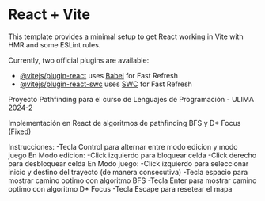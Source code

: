 # React + Vite

This template provides a minimal setup to get React working in Vite with HMR and some ESLint rules.

Currently, two official plugins are available:

- [@vitejs/plugin-react](https://github.com/vitejs/vite-plugin-react/blob/main/packages/plugin-react/README.md) uses [Babel](https://babeljs.io/) for Fast Refresh
- [@vitejs/plugin-react-swc](https://github.com/vitejs/vite-plugin-react-swc) uses [SWC](https://swc.rs/) for Fast Refresh


Proyecto Pathfinding para el curso de Lenguajes de Programación - ULIMA 2024-2

Implementación en React de algoritmos de pathfinding BFS y D* Focus (Fixed)

Instrucciones:
-Tecla Control para alternar entre modo edicion y modo juego
  En Modo edicion:
  -Click izquierdo para bloquear celda
  -Click derecho para desbloquear celda
  En Modo juego:
  -Click izquierdo para seleccionar inicio y destino del trayecto (de manera consecutiva)
  -Tecla espacio para mostrar camino optimo con algoritmo BFS
  -Tecla Enter para mostrar camino optimo con algoritmo D* Focus
-Tecla Escape para resetear el mapa

